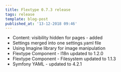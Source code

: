 ```yaml
---
title: Flextype 0.7.3 release
tags: release
template: blog-post
published_at: '13-12-2018 09:46'
---
```


* Content: visibility hidden for pages - added
* Settings merged into one settings.yaml file
* Using Imagine library for image manipulation
* Flextype Component - I18n updated to 1.2.0
* Flextype Component - Filesystem updated to 1.1.3
* Symfony YAML - updated to 4.2.1
